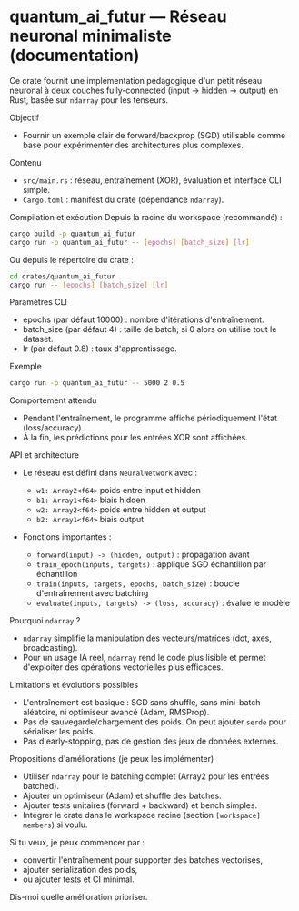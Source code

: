 # quantum_ai_futur — Réseau neuronal minimaliste (documentation)

Ce crate fournit une implémentation pédagogique d'un petit réseau neuronal à deux couches
fully-connected (input -> hidden -> output) en Rust, basée sur `ndarray` pour les tenseurs.

Objectif
- Fournir un exemple clair de forward/backprop (SGD) utilisable comme base pour expérimenter
  des architectures plus complexes.

Contenu
- `src/main.rs` : réseau, entraînement (XOR), évaluation et interface CLI simple.
- `Cargo.toml` : manifest du crate (dépendance `ndarray`).

Compilation et exécution
Depuis la racine du workspace (recommandé) :

```bash
cargo build -p quantum_ai_futur
cargo run -p quantum_ai_futur -- [epochs] [batch_size] [lr]
```

Ou depuis le répertoire du crate :

```bash
cd crates/quantum_ai_futur
cargo run -- [epochs] [batch_size] [lr]
```

Paramètres CLI
- epochs (par défaut 10000) : nombre d'itérations d'entraînement.
- batch_size (par défaut 4) : taille de batch; si 0 alors on utilise tout le dataset.
- lr (par défaut 0.8) : taux d'apprentissage.

Exemple

```bash
cargo run -p quantum_ai_futur -- 5000 2 0.5
```

Comportement attendu
- Pendant l'entraînement, le programme affiche périodiquement l'état (loss/accuracy).
- À la fin, les prédictions pour les entrées XOR sont affichées.

API et architecture
- Le réseau est défini dans `NeuralNetwork` avec :
  - `w1: Array2<f64>` poids entre input et hidden
  - `b1: Array1<f64>` biais hidden
  - `w2: Array2<f64>` poids entre hidden et output
  - `b2: Array1<f64>` biais output

- Fonctions importantes :
  - `forward(input) -> (hidden, output)` : propagation avant
  - `train_epoch(inputs, targets)` : applique SGD échantillon par échantillon
  - `train(inputs, targets, epochs, batch_size)` : boucle d'entraînement avec batching
  - `evaluate(inputs, targets) -> (loss, accuracy)` : évalue le modèle

Pourquoi `ndarray` ?
- `ndarray` simplifie la manipulation des vecteurs/matrices (dot, axes, broadcasting).
- Pour un usage IA réel, `ndarray` rend le code plus lisible et permet d'exploiter des
  opérations vectorielles plus efficaces.

Limitations et évolutions possibles
- L'entraînement est basique : SGD sans shuffle, sans mini-batch aléatoire, ni optimiseur
  avancé (Adam, RMSProp).
- Pas de sauvegarde/chargement des poids. On peut ajouter `serde` pour sérialiser les poids.
- Pas d'early-stopping, pas de gestion des jeux de données externes.

Propositions d'améliorations (je peux les implémenter)
- Utiliser `ndarray` pour le batching complet (Array2 pour les entrées batched).
- Ajouter un optimiseur (Adam) et shuffle des batches.
- Ajouter tests unitaires (forward + backward) et bench simples.
- Intégrer le crate dans le workspace racine (section `[workspace] members`) si voulu.

Si tu veux, je peux commencer par :
- convertir l'entraînement pour supporter des batches vectorisés,
- ajouter serialization des poids,
- ou ajouter tests et CI minimal.

Dis-moi quelle amélioration prioriser.
